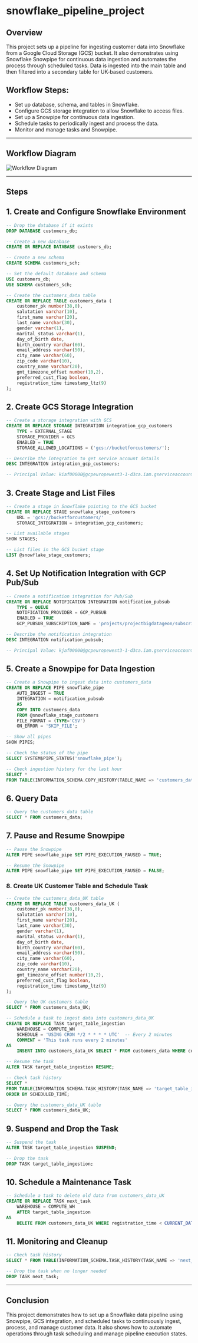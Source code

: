 ﻿# snowflake_pipeline_project
## Overview
This project sets up a pipeline for ingesting customer data into Snowflake from a Google Cloud Storage (GCS) bucket. It also demonstrates using Snowflake Snowpipe for continuous data ingestion and automates the process through scheduled tasks. Data is ingested into the main table and then filtered into a secondary table for UK-based customers.
## Workflow Steps:
- Set up database, schema, and tables in Snowflake.
-  Configure GCS storage integration to allow Snowflake to access files.
-  Set up a Snowpipe for continuous data ingestion.
-  Schedule tasks to periodically ingest and process the data.
- Monitor and manage tasks and Snowpipe.

---------------------------------------------------------------------------------------------------------------------------------------------------------------------------

## Workflow Diagram
![Workflow Diagram](https://github.com/geonpeter/snowflake_pipeline_project/blob/master/workflow_customer_pjt_snowflake.png?raw=true)

---------------------------------------------------------------------------------------------------------------------------------------------------------------------------

## Steps
## 1. Create and Configure Snowflake Environment
```sql
-- Drop the database if it exists
DROP DATABASE customers_db;

-- Create a new database
CREATE OR REPLACE DATABASE customers_db;

-- Create a new schema
CREATE SCHEMA customers_sch;

-- Set the default database and schema
USE customers_db;
USE SCHEMA customers_sch;

-- Create the customers_data table
CREATE OR REPLACE TABLE customers_data (
    customer_pk number(38,0),
    salutation varchar(10),
    first_name varchar(20),
    last_name varchar(30),
    gender varchar(1),
    marital_status varchar(1),
    day_of_birth date,
    birth_country varchar(60),
    email_address varchar(50),
    city_name varchar(60),
    zip_code varchar(10),
    country_name varchar(20),
    gmt_timezone_offset number(10,2),
    preferred_cust_flag boolean,
    registration_time timestamp_ltz(9)
);
```

## 2. Create GCS Storage Integration
```sql
-- Create a storage integration with GCS
CREATE OR REPLACE STORAGE INTEGRATION integration_gcp_customers
    TYPE = EXTERNAL_STAGE
    STORAGE_PROVIDER = GCS
    ENABLED = TRUE
    STORAGE_ALLOWED_LOCATIONS = ('gcs://bucketforcustomers/');

-- Describe the integration to get service account details
DESC INTEGRATION integration_gcp_customers;

-- Principal Value: kiaf00000@gcpeuropewest3-1-d3ca.iam.gserviceaccount.com
```
## 3. Create Stage and List Files
```sql
-- Create a stage in Snowflake pointing to the GCS bucket
CREATE OR REPLACE STAGE snowflake_stage_customers
    URL = 'gcs://bucketforcustomers/'
    STORAGE_INTEGRATION = integration_gcp_customers;

-- List available stages
SHOW STAGES;

-- List files in the GCS bucket stage
LIST @snowflake_stage_customers;
```
## 4. Set Up Notification Integration with GCP Pub/Sub
```sql
-- Create a notification integration for Pub/Sub
CREATE OR REPLACE NOTIFICATION INTEGRATION notification_pubsub
    TYPE = QUEUE
    NOTIFICATION_PROVIDER = GCP_PUBSUB
    ENABLED = TRUE
    GCP_PUBSUB_SUBSCRIPTION_NAME = 'projects/projectbigdatageon/subscriptions/topic_customers-sub';

-- Describe the notification integration
DESC INTEGRATION notification_pubsub;

-- Principal Value: kjaf00000@gcpeuropewest3-1-d3ca.iam.gserviceaccount.com
```
## 5. Create a Snowpipe for Data Ingestion
```sql
-- Create a Snowpipe to ingest data into customers_data
CREATE OR REPLACE PIPE snowflake_pipe
    AUTO_INGEST = TRUE
    INTEGRATION = notification_pubsub
    AS
    COPY INTO customers_data
    FROM @snowflake_stage_customers
    FILE_FORMAT = (TYPE='CSV')
    ON_ERROR = 'SKIP_FILE';

-- Show all pipes
SHOW PIPES;

-- Check the status of the pipe
SELECT SYSTEM$PIPE_STATUS('snowflake_pipe');

-- Check ingestion history for the last hour
SELECT * 
FROM TABLE(INFORMATION_SCHEMA.COPY_HISTORY(TABLE_NAME => 'customers_data', START_TIME => DATEADD(hours, -1, CURRENT_TIMESTAMP())));
```
## 6. Query Data
```sql
-- Query the customers_data table
SELECT * FROM customers_data;
```
## 7. Pause and Resume Snowpipe
```sql
-- Pause the Snowpipe
ALTER PIPE snowflake_pipe SET PIPE_EXECUTION_PAUSED = TRUE;

-- Resume the Snowpipe
ALTER PIPE snowflake_pipe SET PIPE_EXECUTION_PAUSED = FALSE;
```
### 8. Create UK Customer Table and Schedule Task
```sql
-- Create the customers_data_UK table
CREATE OR REPLACE TABLE customers_data_UK (
    customer_pk number(38,0),
    salutation varchar(10),
    first_name varchar(20),
    last_name varchar(30),
    gender varchar(1),
    marital_status varchar(1),
    day_of_birth date,
    birth_country varchar(60),
    email_address varchar(50),
    city_name varchar(60),
    zip_code varchar(10),
    country_name varchar(20),
    gmt_timezone_offset number(10,2),
    preferred_cust_flag boolean,
    registration_time timestamp_ltz(9)
);

-- Query the UK customers table
SELECT * FROM customers_data_UK;

-- Schedule a task to ingest data into customers_data_UK
CREATE OR REPLACE TASK target_table_ingestion
    WAREHOUSE = COMPUTE_WH
    SCHEDULE = 'USING CRON */2 * * * * UTC'  -- Every 2 minutes
    COMMENT = 'This task runs every 2 minutes'
AS
    INSERT INTO customers_data_UK SELECT * FROM customers_data WHERE country_name = 'UK';

-- Resume the task
ALTER TASK target_table_ingestion RESUME;

-- Check task history
SELECT * 
FROM TABLE(INFORMATION_SCHEMA.TASK_HISTORY(TASK_NAME => 'target_table_ingestion'))
ORDER BY SCHEDULED_TIME;

-- Query the customers_data_UK table
SELECT * FROM customers_data_UK;
```
## 9. Suspend and Drop the Task
```sql
-- Suspend the task
ALTER TASK target_table_ingestion SUSPEND;

-- Drop the task
DROP TASK target_table_ingestion;
```
## 10. Schedule a Maintenance Task
```sql
-- Schedule a task to delete old data from customers_data_UK
CREATE OR REPLACE TASK next_task
    WAREHOUSE = COMPUTE_WH
    AFTER target_table_ingestion
AS
    DELETE FROM customers_data_UK WHERE registration_time < CURRENT_DATE();
```
## 11. Monitoring and Cleanup
```sql
-- Check task history
SELECT * FROM TABLE(INFORMATION_SCHEMA.TASK_HISTORY(TASK_NAME => 'next_task')) ORDER BY SCHEDULED_TIME;

-- Drop the task when no longer needed
DROP TASK next_task;
```

------------------------------------------------------------------------------------------------------------------------------------------------------------------------

## Conclusion
This project demonstrates how to set up a Snowflake data pipeline using Snowpipe, GCS integration, and scheduled tasks to continuously ingest, process, and manage customer data. It also shows how to automate operations through task scheduling and manage pipeline execution states.

